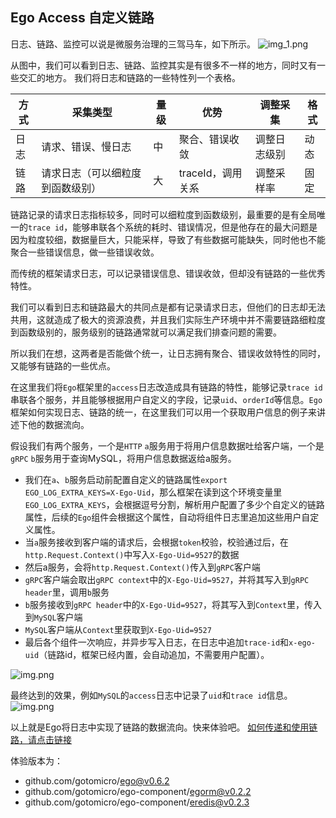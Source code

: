 ## Ego Access 自定义链路

日志、链路、监控可以说是微服务治理的三驾马车，如下所示。
![img_1.png](../../images/egoaccesstrace1.png)

从图中，我们可以看到日志、链路、监控其实是有很多不一样的地方，同时又有一些交汇的地方。 我们将日志和链路的一些特性列一个表格。

| 方式    | 采集类型  | 量级    |  优势    | 调整采集   |格式   |
|  ----  | ----  | ---- |---- |---- | ----  |
| 日志    | 请求、错误、慢日志 | 中 | 聚合、错误收敛 | 调整日志级别 | 动态   |
| 链路    | 请求日志（可以细粒度到函数级别） | 大 | traceId，调用关系  | 调整采样率| 固定   |

链路记录的请求日志指标较多，同时可以细粒度到函数级别，最重要的是有全局唯一的`trace id`，能够串联各个系统的耗时、错误情况，但是他存在的最大问题是因为粒度较细，数据量巨大，只能采样，导致了有些数据可能缺失，同时他也不能聚合一些错误信息，做一些错误收敛。

而传统的框架请求日志，可以记录错误信息、错误收敛，但却没有链路的一些优秀特性。

我们可以看到日志和链路最大的共同点是都有记录请求日志，但他们的日志却无法共用，这就造成了极大的资源浪费，并且我们实际生产环境中并不需要链路细粒度到函数级别的，服务级别的链路通常就可以满足我们排查问题的需要。

所以我们在想，这两者是否能做个统一，让日志拥有聚合、错误收敛特性的同时，又能够有链路的一些优点。

在这里我们将`Ego`框架里的`access`日志改造成具有链路的特性，能够记录`trace id`串联各个服务，并且能够根据用户自定义的字段，记录`uid`、`orderId`等信息。`Ego`框架如何实现日志、链路的统一，在这里我们可以用一个获取用户信息的例子来讲述下他的数据流向。

假设我们有两个服务，一个是`HTTP` `a`服务用于将用户信息数据吐给客户端，一个是`gRPC` `b`服务用于查询MySQL，将用户信息数据返给a服务。

* 我们在`a`、`b`服务启动前配置自定义的链路属性`export EGO_LOG_EXTRA_KEYS=X-Ego-Uid`，那么框架在读到这个环境变量里`EGO_LOG_EXTRA_KEYS`，会根据逗号分割，解析用户配置了多少个自定义的链路属性，后续的`Ego`组件会根据这个属性，自动将组件日志里追加这些用户自定义属性。
* 当`a`服务接收到客户端的请求后，会根据`token`校验，校验通过后，在`http.Request.Context()`中写入`X-Ego-Uid=9527`的数据
* 然后a服务，会将`http.Request.Context()`传入到`gRPC`客户端
* `gRPC`客户端会取出`gRPC context`中的`X-Ego-Uid=9527`，并将其写入到`gRPC header`里，调用`b`服务
* `b`服务接收到`gRPC header`中的`X-Ego-Uid=9527`，将其写入到`Context`里，传入到`MySQL`客户端
* `MySQL`客户端从`Context`里获取到`X-Ego-Uid=9527`
* 最后各个组件一次响应，并异步写入日志，在日志中追加`trace-id`和`x-ego-uid`（链路id，框架已经内置，会自动追加，不需要用户配置）。

![img.png](../../images/egoaccesstrace2.png)

最终达到的效果，例如`MySQL`的`access`日志中记录了`uid`和`trace id`信息。
![img.png](../../images/egoaccesstrace3.png)


以上就是Ego将日志中实现了链路的数据流向。快来体验吧。
[如何传递和使用链路，请点击链接](https://ego-org.com/frame/core/trace.html)

体验版本为：
* github.com/gotomicro/ego@v0.6.2
* github.com/gotomicro/ego-component/egorm@v0.2.2
* github.com/gotomicro/ego-component/eredis@v0.2.3